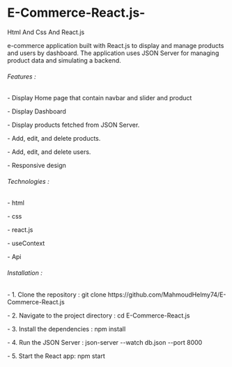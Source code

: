 # E-Commerce-React.js-
Html And Css And React.js

 e-commerce application built with React.js to display and manage products and users by dashboard. The application uses JSON Server for managing product data and simulating a backend.

<h6>Features :</h6>
<p>- Display Home page that contain navbar and slider and product</p>
<P>- Display Dashboard</P>
<p>- Display products fetched from JSON Server.</p>
<p>- Add, edit, and delete products.</p>
<p>- Add, edit, and delete users.</p>
<p>- Responsive design </p>

<h6>Technologies :</h6>
<P>- html</P>
<P>- css</P>
<P>- react.js</P>
<P>- useContext</P>
<P>- Api</P>

<h6>Installation :</h6>
<P>- 1. Clone the repository : git clone https://github.com/MahmoudHelmy74/E-Commerce-React.js </P>
<P>- 2. Navigate to the project directory : cd E-Commerce-React.js </P>
<P>- 3. Install the dependencies : npm install </P>
<P>- 4. Run the JSON Server : json-server --watch db.json --port 8000 </P>
<P>- 5. Start the React app: npm start</P>


